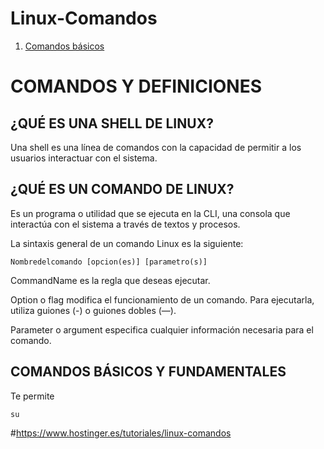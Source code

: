 # Linux-Comandos

1.  [Comandos básicos](#comandos-basicos)

# COMANDOS Y DEFINICIONES

## ¿QUÉ ES UNA SHELL DE LINUX?

Una shell es una línea de comandos con la capacidad de permitir a los usuarios interactuar con el sistema.

## ¿QUÉ ES UN COMANDO DE LINUX?

Es un programa o utilidad que se ejecuta en la CLI, una consola que interactúa con el sistema a través de textos y procesos.

La sintaxis general de un comando Linux es la siguiente:

```
Nombredelcomando [opcion(es)] [parametro(s)]
```
CommandName es la regla que deseas ejecutar.

Option o flag modifica el funcionamiento de un comando. Para ejecutarla, utiliza guiones (-) o guiones dobles (—).

Parameter o argument especifica cualquier información necesaria para el comando.

## COMANDOS BÁSICOS Y FUNDAMENTALES

Te permite 

```
su
```

#https://www.hostinger.es/tutoriales/linux-comandos
